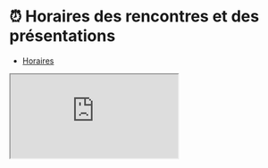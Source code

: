 # ⏰ Horaires des rencontres et des présentations

- <a href="https://docs.google.com/spreadsheets/d/1GCo7iNQ2MvwXX5QgVa4UKEzBNZ1djkcu/edit?usp=sharing&ouid=101914884112510485401&rtpof=true&sd=true" target="_blank">Horaires</a>

<iframe src="https://docs.google.com/spreadsheets/d/1GCo7iNQ2MvwXX5QgVa4UKEzBNZ1djkcu/edit?usp=sharing&ouid=101914884112510485401&rtpof=true&sd=true"></iframe>